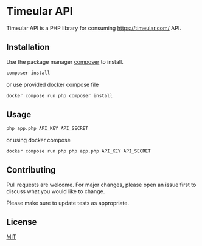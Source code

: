 # Timeular API

Timeular API is a PHP library for consuming https://timeular.com/ API.

## Installation

Use the package manager [composer](https://getcomposer.org/) to install.

```bash
composer install
```

or use provided docker compose file

```bash
docker compose run php composer install
```

## Usage

```bash
php app.php API_KEY API_SECRET
```

or using docker compose

```bash
docker compose run php php app.php API_KEY API_SECRET
```

## Contributing

Pull requests are welcome. For major changes, please open an issue first
to discuss what you would like to change.

Please make sure to update tests as appropriate.

## License

[MIT](LICENSE)
